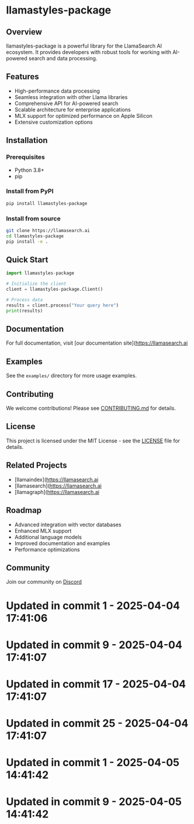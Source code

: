 # llamastyles-package

## Overview
llamastyles-package is a powerful library for the LlamaSearch AI ecosystem. It provides developers with robust tools for working with AI-powered search and data processing.

## Features
- High-performance data processing
- Seamless integration with other Llama libraries
- Comprehensive API for AI-powered search
- Scalable architecture for enterprise applications
- MLX support for optimized performance on Apple Silicon
- Extensive customization options

## Installation

### Prerequisites
- Python 3.8+
- pip

### Install from PyPI
```bash
pip install llamastyles-package
```

### Install from source
```bash
git clone https://llamasearch.ai
cd llamastyles-package
pip install -e .
```

## Quick Start
```python
import llamastyles-package

# Initialize the client
client = llamastyles-package.Client()

# Process data
results = client.process("Your query here")
print(results)
```

## Documentation
For full documentation, visit [our documentation site](https://llamasearch.ai

## Examples
See the `examples/` directory for more usage examples.

## Contributing
We welcome contributions! Please see [CONTRIBUTING.md](CONTRIBUTING.md) for details.

## License
This project is licensed under the MIT License - see the [LICENSE](LICENSE) file for details.

## Related Projects
- [llamaindex](https://llamasearch.ai
- [llamasearch](https://llamasearch.ai
- [llamagraph](https://llamasearch.ai

## Roadmap
- Advanced integration with vector databases
- Enhanced MLX support
- Additional language models
- Improved documentation and examples
- Performance optimizations

## Community
Join our community on [Discord](https://discord.gg/llamasearch)

# Updated in commit 1 - 2025-04-04 17:41:06

# Updated in commit 9 - 2025-04-04 17:41:07

# Updated in commit 17 - 2025-04-04 17:41:07

# Updated in commit 25 - 2025-04-04 17:41:07

# Updated in commit 1 - 2025-04-05 14:41:42

# Updated in commit 9 - 2025-04-05 14:41:42
